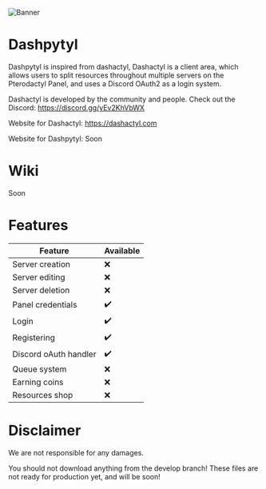 ![Banner](https://media.discordapp.net/attachments/706970617471303761/768606122147708968/pterodactyl-panel.png)

# Dashpytyl

Dashpytyl is inspired from dashactyl, Dashactyl is a client area, which allows users to split resources throughout multiple servers on the Pterodactyl Panel, and uses a Discord OAuth2 as a login system. 

Dashactyl is developed by the community and people. Check out the Discord: https://discord.gg/yEv2KhVbWX

Website for Dashactyl: https://dashactyl.com

Website for Dashpytyl: Soon

# Wiki

Soon

# Features
| Feature               | Available |
|-----------------------|-----------|
| Server creation       | ❌         |
| Server editing        | ❌         |
| Server deletion       | ❌         |
| Panel credentials     | ✔️         |
| Login                 | ✔️         |
| Registering           | ✔️         |
| Discord oAuth handler | ✔️         |
| Queue system          | ❌         |
| Earning coins         | ❌         |
| Resources shop        | ❌         |


# Disclaimer

We are not responsible for any damages.

You should not download anything from the develop branch! These files are not ready for production yet, and will be soon!
